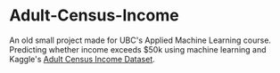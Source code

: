 # Adult-Census-Income
An old small project made for UBC's Applied Machine Learning course. Predicting whether income exceeds $50k using machine learning and Kaggle's [Adult Census Income Dataset](https://www.kaggle.com/uciml/adult-census-income#).

